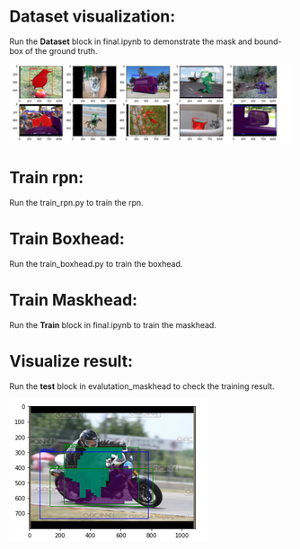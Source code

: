 # Dataset visualization:

Run the **Dataset** block in final.ipynb to demonstrate the mask and bound-box of the ground truth. 

<img src=".\result\gt_dataset" alt="image-20211211180120379"  />



# Train rpn:

Run the train_rpn.py to train the rpn.



# Train Boxhead:

Run the train_boxhead.py to train the boxhead.



# Train Maskhead:

Run the **Train** block in final.ipynb to train the maskhead.



# Visualize result:

Run the **test** block in evalutation_maskhead to check the training result.

<img src=".\result\result" alt="image-20211211180459195"  />